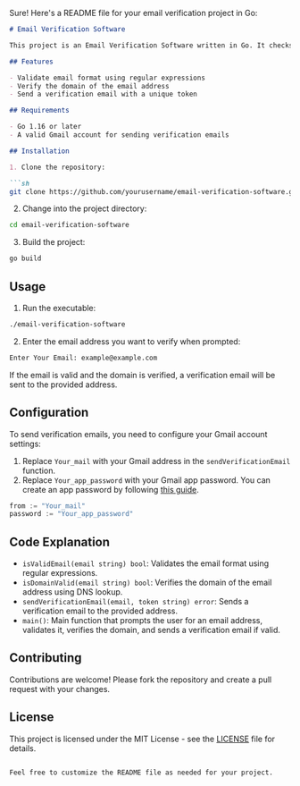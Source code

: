 Sure! Here's a README file for your email verification project in Go:

```markdown
# Email Verification Software

This project is an Email Verification Software written in Go. It checks if an email address is valid and verifies it by sending a verification email.

## Features

- Validate email format using regular expressions
- Verify the domain of the email address
- Send a verification email with a unique token

## Requirements

- Go 1.16 or later
- A valid Gmail account for sending verification emails

## Installation

1. Clone the repository:

```sh
git clone https://github.com/yourusername/email-verification-software.git
```

2. Change into the project directory:

```sh
cd email-verification-software
```

3. Build the project:

```sh
go build
```

## Usage

1. Run the executable:

```sh
./email-verification-software
```

2. Enter the email address you want to verify when prompted:

```sh
Enter Your Email: example@example.com
```

If the email is valid and the domain is verified, a verification email will be sent to the provided address.

## Configuration

To send verification emails, you need to configure your Gmail account settings:

1. Replace `Your_mail` with your Gmail address in the `sendVerificationEmail` function.
2. Replace `Your_app_password` with your Gmail app password. You can create an app password by following [this guide](https://support.google.com/accounts/answer/185833?hl=en).

```go
from := "Your_mail"
password := "Your_app_password"
```

## Code Explanation

- `isValidEmail(email string) bool`: Validates the email format using regular expressions.
- `isDomainValid(email string) bool`: Verifies the domain of the email address using DNS lookup.
- `sendVerificationEmail(email, token string) error`: Sends a verification email to the provided address.
- `main()`: Main function that prompts the user for an email address, validates it, verifies the domain, and sends a verification email if valid.

## Contributing

Contributions are welcome! Please fork the repository and create a pull request with your changes.

## License

This project is licensed under the MIT License - see the [LICENSE](LICENSE) file for details.

```

Feel free to customize the README file as needed for your project.
